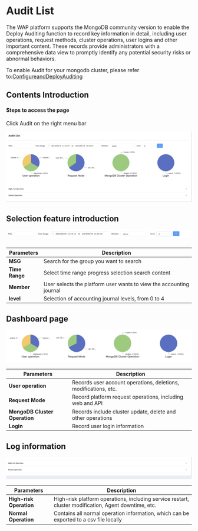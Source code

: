 # Audit List

The WAP platform supports the MongoDB community version to enable the Deploy Auditing function to record key information in detail, including user operations, request methods, cluster operations, user logins and other important content. These records provide administrators with a comprehensive data view to promptly identify any potential security risks or abnormal behaviors.

 To enable Audit for your mongodb cluster, please refer to:[ConfigureandDeployAuditing](../08-Security/03-SecureMongoDBDeploymentswithAuthentication/05-ConfigureandDeployAuditing.md)

## Contents Introduction

#### Steps to access the page

Click Audit on the right menu bar

![audit](../../images/whalealPlatFormImages/11-Audit/audit.png)



## Selection feature introduction

![audit1](../../images/whalealPlatFormImages/11-Audit/audit1.png)

### 

| Parameters     | Description                                                  |
| -------------- | ------------------------------------------------------------ |
| **MSG**        | Search for the group you want to search                      |
| **Time Range** | Select time range progress selection search content          |
| **Member**     | User selects the platform user wants to view the accounting journal |
| **level**      | Selection of accounting journal levels, from 0 to 4          |



## Dashboard page

![audit2](../../images/whalealPlatFormImages/11-Audit/audit2.png)

| Parameters                    | Description                                                  |
| ----------------------------- | ------------------------------------------------------------ |
| **User operation**            | Records user account operations, deletions, modifications, etc. |
| **Request Mode**              | Record platform request operations, including web and API    |
| **MongoDB Cluster Operation** | Records include cluster update, delete and other operations  |
| **Login**                     | Record user login information                                |



## Log information

![audit3](../../images/whalealPlatFormImages/11-Audit/audit3.png)



| Parameters              | Description                                                  |
| ----------------------- | ------------------------------------------------------------ |
| **High-risk Operation** | High-risk platform operations, including service restart, cluster modification, Agent downtime, etc. |
| **Normal Operation**    | Contains all normal operation information, which can be exported to a csv file locally |
